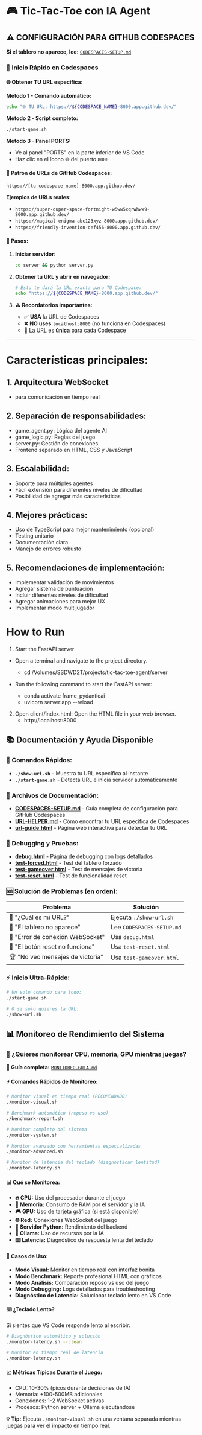 # 🎮 Tic-Tac-Toe con IA Agent

## ⚠️ CONFIGURACIÓN PARA GITHUB CODESPACES

**Si el tablero no aparece, lee:** [`CODESPACES-SETUP.md`](CODESPACES-SETUP.md)

### 🚀 Inicio Rápido en Codespaces

#### 🌐 Obtener TU URL específica:

**Método 1 - Comando automático:**
```bash
echo "🌐 TU URL: https://${CODESPACE_NAME}-8000.app.github.dev/"
```

**Método 2 - Script completo:**
```bash
./start-game.sh
```

**Método 3 - Panel PORTS:**
- Ve al panel "PORTS" en la parte inferior de VS Code
- Haz clic en el ícono 🌐 del puerto `8000`

#### 📝 Patrón de URLs de GitHub Codespaces:
```
https://[tu-codespace-name]-8000.app.github.dev/
```

**Ejemplos de URLs reales:**
- `https://super-duper-space-fortnight-w5ww5xqrwhwx9-8000.app.github.dev/`
- `https://magical-enigma-abc123xyz-8000.app.github.dev/`
- `https://friendly-invention-def456-8000.app.github.dev/`

#### 🚀 Pasos:

1. **Iniciar servidor:**
   ```bash
   cd server && python server.py
   ```

2. **Obtener tu URL y abrir en navegador:**
   ```bash
   # Esto te dará la URL exacta para TU Codespace:
   echo "https://${CODESPACE_NAME}-8000.app.github.dev/"
   ```

3. **⚠️ Recordatorios importantes:**
   - ✅ **USA** la URL de Codespaces
   - ❌ **NO uses** `localhost:8000` (no funciona en Codespaces)
   - 🔄 La URL es **única** para cada Codespace

---

# Características principales:
## 1. Arquitectura WebSocket 
- para comunicación en tiempo real

## 2. Separación de responsabilidades:
- game_agent.py: Lógica del agente AI
- game_logic.py: Reglas del juego
- server.py: Gestión de conexiones
- Frontend separado en HTML, CSS y JavaScript

## 3. Escalabilidad:
- Soporte para múltiples agentes
- Fácil extensión para diferentes niveles de dificultad
- Posibilidad de agregar más características

## 4. Mejores prácticas:
- Uso de TypeScript para mejor mantenimiento (opcional)
- Testing unitario
- Documentación clara
- Manejo de errores robusto

## 5. Recomendaciones de implementación:
- Implementar validación de movimientos
- Agregar sistema de puntuación
- Incluir diferentes niveles de dificultad
- Agregar animaciones para mejor UX
- Implementar modo multijugador

# How to Run

1. Start the FastAPI server
- Open a terminal and navigate to the project directory.
    - cd /Volumes/SSDWD2T/projects/tic-tac-toe-agent/server

- Run the following command to start the FastAPI server:
    - conda activate frame_pydanticai
    - uvicorn server:app --reload

2. Open client/index.html: Open the HTML file in your web browser.
    - http://localhost:8000

## 📚 Documentación y Ayuda Disponible

### 🚀 Comandos Rápidos:
- **`./show-url.sh`** - Muestra tu URL específica al instante
- **`./start-game.sh`** - Detecta URL e inicia servidor automáticamente

### 📖 Archivos de Documentación:
- **[CODESPACES-SETUP.md](CODESPACES-SETUP.md)** - Guía completa de configuración para GitHub Codespaces
- **[URL-HELPER.md](URL-HELPER.md)** - Cómo encontrar tu URL específica de Codespaces  
- **[url-guide.html](url-guide.html)** - Página web interactiva para detectar tu URL

### 🐛 Debugging y Pruebas:
- **[debug.html](debug.html)** - Página de debugging con logs detallados
- **[test-forced.html](test-forced.html)** - Test del tablero forzado
- **[test-gameover.html](test-gameover.html)** - Test de mensajes de victoria
- **[test-reset.html](test-reset.html)** - Test de funcionalidad reset

### 🆘 Solución de Problemas (en orden):

| Problema | Solución |
|----------|----------|
| 🤔 "¿Cuál es mi URL?" | Ejecuta `./show-url.sh` |
| 📱 "El tablero no aparece" | Lee `CODESPACES-SETUP.md` |
| 🔗 "Error de conexión WebSocket" | Usa `debug.html` |
| 🔄 "El botón reset no funciona" | Usa `test-reset.html` |
| 🏆 "No veo mensajes de victoria" | Usa `test-gameover.html` |

### ⚡ Inicio Ultra-Rápido:
```bash
# Un solo comando para todo:
./start-game.sh

# O si solo quieres la URL:
./show-url.sh
```

## 📊 Monitoreo de Rendimiento del Sistema

### 🎯 ¿Quieres monitorear CPU, memoria, GPU mientras juegas?

**📖 Guía completa:** [`MONITOREO-GUIA.md`](MONITOREO-GUIA.md)

#### ⚡ Comandos Rápidos de Monitoreo:

```bash
# Monitor visual en tiempo real (RECOMENDADO)
./monitor-visual.sh

# Benchmark automático (reposo vs uso)
./benchmark-report.sh

# Monitor completo del sistema
./monitor-system.sh

# Monitor avanzado con herramientas especializadas
./monitor-advanced.sh

# Monitor de latencia del teclado (diagnosticar lentitud)
./monitor-latency.sh
```

#### 📊 Qué se Monitorea:
- **🔥 CPU:** Uso del procesador durante el juego
- **🧠 Memoria:** Consumo de RAM por el servidor y la IA
- **🎮 GPU:** Uso de tarjeta gráfica (si está disponible)
- **🌐 Red:** Conexiones WebSocket del juego
- **🐍 Servidor Python:** Rendimiento del backend
- **🤖 Ollama:** Uso de recursos por la IA
- **⌨️ Latencia:** Diagnóstico de respuesta lenta del teclado

#### 🎯 Casos de Uso:
- **Modo Visual:** Monitor en tiempo real con interfaz bonita
- **Modo Benchmark:** Reporte profesional HTML con gráficos
- **Modo Análisis:** Comparación reposo vs uso del juego
- **Modo Debugging:** Logs detallados para troubleshooting
- **Diagnóstico de Latencia:** Solucionar teclado lento en VS Code

#### ⌨️ ¿Teclado Lento?
Si sientes que VS Code responde lento al escribir:
```bash
# Diagnóstico automático y solución
./monitor-latency.sh --clean

# Monitor en tiempo real de latencia  
./monitor-latency.sh
```

#### 📈 Métricas Típicas Durante el Juego:
- CPU: 10-30% (picos durante decisiones de IA)
- Memoria: +100-500MB adicionales
- Conexiones: 1-2 WebSocket activas
- Procesos: Python server + Ollama ejecutándose

**💡 Tip:** Ejecuta `./monitor-visual.sh` en una ventana separada mientras juegas para ver el impacto en tiempo real.